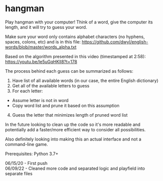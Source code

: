 # hangman
Play hangman with your computer! Think of a word, give the computer its length, and it will try to guess your word.

Make sure your word only contains alphabet characters (no hyphens, spaces, colons, etc) and is in this file: https://github.com/dwyl/english-words/blob/master/words_alpha.txt

Based on the algorithm presented in this video (timestamped at 2:58): https://youtu.be/le5uGqHKll8?t=178

The process behind each guess can be summarized as follows:

1. Have list of all available words (in our case, the entire English dictionary)
2. Get all of the available letters to guess
3. For each letter:
  - Assume letter is not in word
  - Copy word list and prune it based on this assumption
4. Guess the letter that minimizes length of pruned word list

In the future looking to clean up the code so it's more readable and potentially add a faster/more efficient way to consider all possibilities.

Also definitely looking into making this an actual interface and not a command-line game.

Prerequisites: Python 3.7+

06/15/20 - First push  
06/09/22 - Cleaned more code and separated logic and playfield into separate files  
